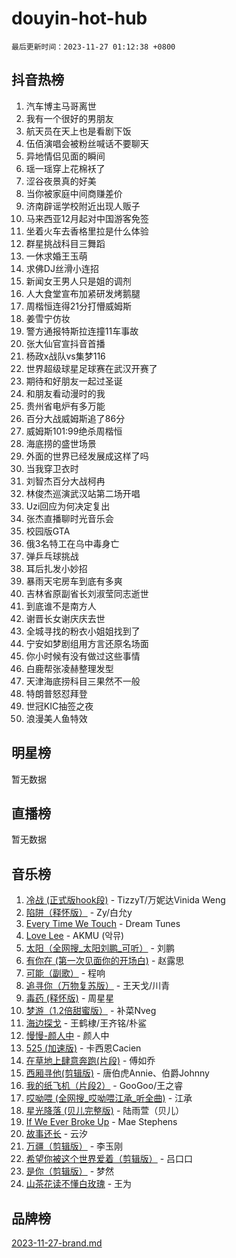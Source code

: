 # douyin-hot-hub

`最后更新时间：2023-11-27 01:12:38 +0800`

## 抖音热榜

1. 汽车博主马哥离世
1. 我有一个很好的男朋友
1. 航天员在天上也是看剧下饭
1. 伍佰演唱会被粉丝喊话不要聊天
1. 异地情侣见面的瞬间
1. 瑶一瑶穿上花棉袄了
1. 涩谷夜景真的好美
1. 当你被家庭中间商赚差价
1. 济南辟谣学校附近出现人贩子
1. 马来西亚12月起对中国游客免签
1. 坐着火车去香格里拉是什么体验
1. 群星挑战科目三舞蹈
1. 一休求婚王玉萌
1. 求佛DJ丝滑小连招
1. 新闻女王男人只是姐的调剂
1. 人大食堂宣布加紧研发烤鹅腿
1. 周楷恒连得21分打懵威姆斯
1. 姜雪宁仿妆
1. 警方通报特斯拉连撞11车事故
1. 张大仙官宣抖音首播
1. 杨政x战队vs集梦116
1. 世界超级球星足球赛在武汉开赛了
1. 期待和好朋友一起过圣诞
1. 和朋友看动漫时的我
1. 贵州省电炉有多万能
1. 百分大战威姆斯追了86分
1. 威姆斯101:99绝杀周楷恒
1. 海底捞的盛世场景
1. 外面的世界已经发展成这样了吗
1. 当我穿卫衣时
1. 刘智杰百分大战柯冉
1. 林俊杰巡演武汉站第二场开唱
1. Uzi回应为何决定复出
1. 张杰直播聊时光音乐会
1. 校园版GTA
1. 俄3名特工在乌中毒身亡
1. 弹乒乓球挑战
1. 耳后扎发小妙招
1. 暴雨天宅房车到底有多爽
1. 吉林省原副省长刘淑莹同志逝世
1. 到底谁不是南方人
1. 谢晋长女谢庆庆去世
1. 全城寻找的粉衣小姐姐找到了
1. 宁安如梦剧组用方言还原名场面
1. 你小时候有没有做过这些事情
1. 白鹿帮张凌赫整理发型
1. 天津海底捞科目三果然不一般
1. 特朗普怒怼拜登
1. 世冠KIC抽签之夜
1. 浪漫美人鱼特效

## 明星榜

暂无数据

## 直播榜

暂无数据

## 音乐榜

1. [冷战 (正式版hook段)](https://sf3-cdn-tos.douyinstatic.com/obj/tos-cn-ve-2774/oMuEoiBasWApEMVDgNiI8VAByNmwo5J0pyf8Yx) - TizzyT/万妮达Vinida Weng
1. [陷阱（释怀版）](https://sf3-cdn-tos.douyinstatic.com/obj/tos-cn-ve-2774/oE8C21LeZrzKLDFfQYgMzx4GAIHageG5IzayY7) - Zy/白允y
1. [Every Time We Touch](https://sf3-cdn-tos.douyinstatic.com/obj/tos-cn-ve-2774/ogN6lUKQeBBfEVhIOMikG1CcJjugxk1tztZyhP) - Dream Tunes
1. [Love Lee](https://sf6-cdn-tos.douyinstatic.com/obj/tos-cn-ve-2774/o05GbkJGbCBTdDnMtB0fwOYgkeZp23vrWQDQBS) - AKMU (악뮤)
1. [太阳（全网搜_太阳刘鹏_可听）](https://sf6-cdn-tos.douyinstatic.com/obj/tos-cn-ve-2774/ogWbyIQnlBFImVbeDocRdCIYtBHlbJXgfZMvgz) - 刘鹏
1. [有你在 (第一次见面你的开场白)](https://sf3-cdn-tos.douyinstatic.com/obj/tos-cn-ve-2774/oAthrQ3ClJBfI57uBoFEgNDYtNCZ0TSYQQfxQ0) - 赵露思
1. [可能（副歌）](https://sf3-cdn-tos.douyinstatic.com/obj/tos-cn-ve-2774/cde1731888894259b333569393c2fb51) - 程响
1. [追寻你（万物复苏版）](https://sf3-cdn-tos.douyinstatic.com/obj/tos-cn-ve-2774/oYeAZJsbjIDit9APmBg8u6uDUQnHmoCf3gbo74) - 王天戈/川青
1. [毒药 (释怀版)](https://sf3-cdn-tos.douyinstatic.com/obj/tos-cn-ve-2774/oYILMEAzspdZBIzy4frJNB8ZHPHWAhiwowd4Ad) - 周星星
1. [梦游（1.2倍甜蜜版）](https://sf6-cdn-tos.douyinstatic.com/obj/tos-cn-ve-2774/o4gyAUm8hwufoEABmwVIiQtHsFuGzAEEWtNMzo) - 补菜Nveg
1. [海边探戈](https://sf6-cdn-tos.douyinstatic.com/obj/tos-cn-ve-2774/os9gE0VQCGqt6VQkZDyBBYvfSDY0QFe3vVmubn) - 王鹤棣/王齐铭/朴鲨
1. [慢慢-颜人中](https://sf3-cdn-tos.douyinstatic.com/obj/tos-cn-ve-2774/ocjHNfBXdBxQNC8ZGAeoLMFTUgtBg8bkExunDC) - 颜人中
1. [525 (加速版)](https://sf6-cdn-tos.douyinstatic.com/obj/tos-cn-ve-2774/oIfKCtqfDyP8Vc9FpAPgWMyezT6LnDT1abRwGg) - 卡西恩Cacien
1. [在草地上肆意奔跑(片段)](https://sf6-cdn-tos.douyinstatic.com/obj/tos-cn-ve-2774/8831d494742f45dabdfa8adb8b817259) - 傅如乔
1. [西厢寻他(剪辑版)](https://sf6-cdn-tos.douyinstatic.com/obj/tos-cn-ve-2774/oUsAVfAQKlRNxEv5qxvIB8o5qmIWUcXbzJKJhw) - 唐伯虎Annie、伯爵Johnny
1. [我的纸飞机（片段2）](https://sf3-cdn-tos.douyinstatic.com/obj/tos-cn-ve-2774/oM2ZrKcg2CD5AeRB2gkeXOFB1IxAGJdZPazYHf) - GooGoo/王之睿
1. [哎呦喂 (全网搜_哎呦喂江承_听全曲)](https://sf6-cdn-tos.douyinstatic.com/obj/tos-cn-ve-2774/o0uEo63ECfIFdmwKF5HMzF1FCfItHEagDDeCAL) - 江承
1. [星光降落 (贝儿完整版)](https://sf3-cdn-tos.douyinstatic.com/obj/tos-cn-ve-2774/okwB9hAwyAtsFFkFBzAX1hOOfQuIoMNs0W2Mwr) - 陆雨萱（贝儿）
1. [If We Ever Broke Up](https://sf3-cdn-tos.douyinstatic.com/obj/tos-cn-ve-2774/o8onj5HDk0ImtBmO0URBfeyCDXQJMYkQ1gb8Zy) - Mae Stephens
1. [故事还长](https://sf3-cdn-tos.douyinstatic.com/obj/tos-cn-ve-2774/30a26758c8594f0ab81ac675c33ee2c5) - 云汐
1. [万疆（剪辑版）](https://sf3-cdn-tos.douyinstatic.com/obj/tos-cn-ve-2774/ooG7oVgFlDTelKCjCsTTobQvbdtj1BBQXnfZd8) - 李玉刚
1. [希望你被这个世界爱着（剪辑版）](https://sf6-cdn-tos.douyinstatic.com/obj/tos-cn-ve-2774/oo4H3BfEygN7l7bQaMBOZHCQ1eI4FqtED5skQ2) - 吕口口
1. [是你（剪辑版）](https://sf6-cdn-tos.douyinstatic.com/obj/tos-cn-ve-2774/46019dae783c4c969944217fe1cfafc4) - 梦然
1. [山茶花读不懂白玫瑰](https://sf3-cdn-tos.douyinstatic.com/obj/tos-cn-ve-2774/osfn8B7DktrRHEPJgPCfDbw7QDQEkwC16BxZg9) - 王为

## 品牌榜

[2023-11-27-brand.md](2023-11-27-brand.md)

